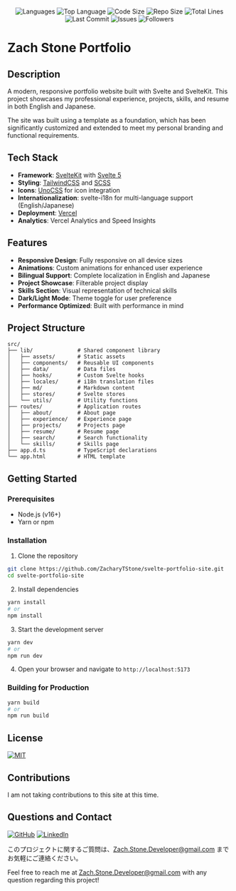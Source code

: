 </br>
<p align="center">
    <img src="https://img.shields.io/github/languages/count/ZacharyTStone/svelte-portfolio-site?style=plastic" alt="Languages" />
    <img src="https://img.shields.io/github/languages/top/ZacharyTStone/svelte-portfolio-site?style=plastic&labelColor=yellow" alt="Top Language" />
    <img src="https://img.shields.io/github/languages/code-size/ZacharyTStone/svelte-portfolio-site?style=plastic" alt="Code Size" />
    <img src="https://img.shields.io/github/repo-size/ZacharyTStone/svelte-portfolio-site?style=plastic" alt="Repo Size" />   
    <img src="https://img.shields.io/tokei/lines/github/ZacharyTStone/svelte-portfolio-site?style=plastic" alt="Total Lines" />
    <img src="https://img.shields.io/github/last-commit/ZacharyTStone/svelte-portfolio-site?style=plastic" alt="Last Commit" />  
    <img src="https://img.shields.io/github/issues/ZacharyTStone/svelte-portfolio-site?style=plastic" alt="Issues" />  
    <img src="https://img.shields.io/github/followers/ZacharyTStone?style=social" alt="Followers" />  
</p>

# Zach Stone Portfolio

## Description

A modern, responsive portfolio website built with Svelte and SvelteKit. This project showcases my professional experience, projects, skills, and resume in both English and Japanese.

The site was built using a template as a foundation, which has been significantly customized and extended to meet my personal branding and functional requirements.

## Tech Stack

- **Framework**: [SvelteKit](https://kit.svelte.dev/) with [Svelte 5](https://svelte.dev/)
- **Styling**: [TailwindCSS](https://tailwindcss.com/) and [SCSS](https://sass-lang.com/)
- **Icons**: [UnoCSS](https://unocss.dev/) for icon integration
- **Internationalization**: svelte-i18n for multi-language support (English/Japanese)
- **Deployment**: [Vercel](https://vercel.com/)
- **Analytics**: Vercel Analytics and Speed Insights

## Features

- **Responsive Design**: Fully responsive on all device sizes
- **Animations**: Custom animations for enhanced user experience
- **Bilingual Support**: Complete localization in English and Japanese
- **Project Showcase**: Filterable project display
- **Skills Section**: Visual representation of technical skills
- **Dark/Light Mode**: Theme toggle for user preference
- **Performance Optimized**: Built with performance in mind

## Project Structure

```plaintext
src/
├── lib/              # Shared component library
│   ├── assets/       # Static assets
│   ├── components/   # Reusable UI components
│   ├── data/         # Data files
│   ├── hooks/        # Custom Svelte hooks
│   ├── locales/      # i18n translation files
│   ├── md/           # Markdown content
│   ├── stores/       # Svelte stores
│   └── utils/        # Utility functions
├── routes/           # Application routes
│   ├── about/        # About page
│   ├── experience/   # Experience page
│   ├── projects/     # Projects page
│   ├── resume/       # Resume page
│   ├── search/       # Search functionality
│   └── skills/       # Skills page
├── app.d.ts          # TypeScript declarations
└── app.html          # HTML template
```

## Getting Started

### Prerequisites

- Node.js (v16+)
- Yarn or npm

### Installation

1. Clone the repository

```bash
git clone https://github.com/ZacharyTStone/svelte-portfolio-site.git
cd svelte-portfolio-site
```

2. Install dependencies

```bash
yarn install
# or
npm install
```

3. Start the development server

```bash
yarn dev
# or
npm run dev
```

4. Open your browser and navigate to `http://localhost:5173`

### Building for Production

```bash
yarn build
# or
npm run build
```

## License

[![MIT](https://img.shields.io/badge/license-MIT-green?style=plastic)](https://github.com/git/git-scm.com/blob/main/MIT-LICENSE.txt)

## Contributions

I am not taking contributions to this site at this time.

## Questions and Contact

[![GitHub](https://img.shields.io/badge/My%20GitHub-Click%20Me!-blueviolet?style=plastic&logo=GitHub)](https://github.com/ZacharyTStone)
[![LinkedIn](https://img.shields.io/badge/My%20LinkedIn-Click%20Me!-grey?style=plastic&logo=LinkedIn&labelColor=blue)](https://www.linkedin.com/in/zach-stone-45b649211/)

このプロジェクトに関するご質問は、Zach.Stone.Developer@gmail.com までお気軽にご連絡ください。

Feel free to reach me at Zach.Stone.Developer@gmail.com with any question regarding this project!
